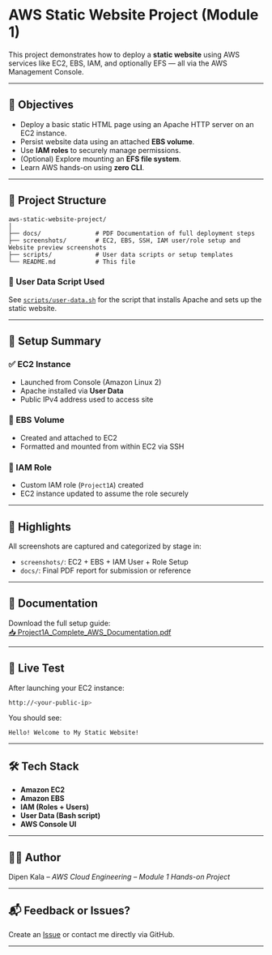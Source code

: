 
# AWS Static Website Project (Module 1)

This project demonstrates how to deploy a **static website** using AWS services like EC2, EBS, IAM, and optionally EFS — all via the AWS Management Console.

---

## 📌 Objectives

- Deploy a basic static HTML page using an Apache HTTP server on an EC2 instance.
- Persist website data using an attached **EBS volume**.
- Use **IAM roles** to securely manage permissions.
- (Optional) Explore mounting an **EFS file system**.
- Learn AWS hands-on using **zero CLI**.

---

## 📁 Project Structure

```
aws-static-website-project/
│
├── docs/               # PDF Documentation of full deployment steps
├── screenshots/        # EC2, EBS, SSH, IAM user/role setup and Website preview screenshots
├── scripts/            # User data scripts or setup templates
└── README.md           # This file

```

### 🔧 User Data Script Used
See [`scripts/user-data.sh`](./scripts/user-data.sh) for the script that installs Apache and sets up the static website.

---

## 🧪 Setup Summary

### ✅ EC2 Instance
- Launched from Console (Amazon Linux 2)
- Apache installed via **User Data**
- Public IPv4 address used to access site

### 💽 EBS Volume
- Created and attached to EC2
- Formatted and mounted from within EC2 via SSH

### 🔐 IAM Role
- Custom IAM role (`Project1A`) created
- EC2 instance updated to assume the role securely

---

## 📸 Highlights

All screenshots are captured and categorized by stage in:
- `screenshots/`: EC2 + EBS + IAM User + Role Setup
- `docs/`: Final PDF report for submission or reference

---

## 📄 Documentation

Download the full setup guide:  
[📥 Project1A_Complete_AWS_Documentation.pdf](./docs/Project1A_Complete_AWS_Documentation.pdf)

---

## 🚀 Live Test

After launching your EC2 instance:
```bash
http://<your-public-ip>
```
You should see:
```
Hello! Welcome to My Static Website!
```

---

## 🛠 Tech Stack

- **Amazon EC2**
- **Amazon EBS**
- **IAM (Roles + Users)**
- **User Data (Bash script)**
- **AWS Console UI**

---

## 👨‍💻 Author

Dipen Kala – *AWS Cloud Engineering – Module 1 Hands-on Project*

---

## 📬 Feedback or Issues?

Create an [Issue](https://github.com/your-repo/issues) or contact me directly via GitHub.

---
